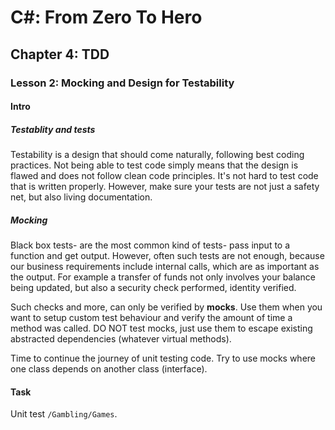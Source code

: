 # C#: From Zero To Hero
## Chapter 4: TDD
### Lesson 2: Mocking and Design for Testability

#### Intro
##### Testablity and tests
Testability is a design that should come naturally, following best coding practices. 
Not being able to test code simply means that the design is flawed and does not follow clean code principles.
It's not hard to test code that is written properly. However, make sure your tests are not just a safety net, but also living documentation.

##### Mocking
Black box tests- are the most common kind of tests- pass input to a function and get output.
However, often such tests are not enough, because our business requirements include internal calls, which are as important as the output.
For example a transfer of funds not only involves your balance being updated, but also a security check performed, identity verified.

Such checks and more, can only be verified by **mocks**. Use them when you want to setup custom test behaviour and verify the amount of time a method was called.
DO NOT test mocks, just use them to escape existing abstracted dependencies (whatever virtual methods).

Time to continue the journey of unit testing code. Try to use mocks where one class depends on another class (interface).

#### Task
Unit test ``/Gambling/Games``.